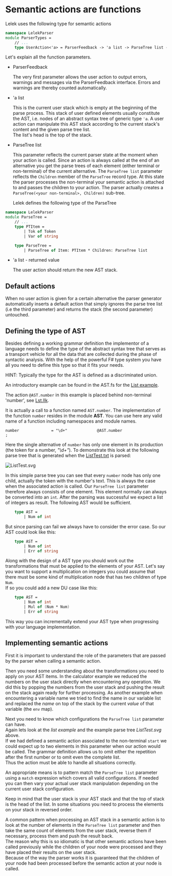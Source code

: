 # Semantic actions are functions

Lelek uses the following type for semantic actions

```fsharp
namespace LelekParser
module ParserTypes =
    // ...
    type UserAction<'a> = ParserFeedback -> 'a list -> ParseTree list -> 'a list
```

Let's explain all the function parameters.

* ParserFeedback

  The very first parameter allows the user action to output errors, warnings and messages via the ParserFeedback interface. Errors and warnings are thereby counted automatically.

* 'a list

  This is the current user stack which is empty at the beginning of the parse process.
  This stack of user defined elements usually constitute the AST, i.e. nodes of an abstract syntax tree of generic type `'a`.
  A user action can manipulate this AST stack according to the current stack's content and the given parse tree list.  
  The list's head is the top of the stack.

* ParseTree list
  
  This parameter reflects the current parser state at the moment when your action is called. Since an action is always called at the end of an alternative you get the parse trees of each element (either terminal or non-terminal) of the current alternative. The `ParseTree list` parameter reflects the `Children` member of the `ParseTree` record type. At this state the parser processes the non-terminal your semantic action is attached to and passes the children to your action. The parser actually creates a `ParseTree(<your non-terminal>, Children)` sub-tree.

  Lelek defines the following type of the ParseTree

```fsharp
namespace LelekParser
module ParseTree =
    // ...
    type PTItem =
        | Tok of Token
        | Var of string

    type ParseTree =
        | ParseTree of Item: PTItem * Children: ParseTree list
```

* 'a list - returned value

  The user action should return the new AST stack.

## Default actions

When no user action is given for a certain alternative the parser generator automatically inserts a default action that simply ignores the parse tree list (i.e the third parameter) and returns the stack (the second parameter) untouched.

## Defining the type of AST

Besides defining a working grammar definition the implementor of a language needs to define the type of the abstract syntax tree that serves as a transport vehicle for all the data that are collected during the phase of syntactic analysis.
With the help of the powerful F# type system you have all you need to define this type so that it fits your needs.

HINT: Typically the type for the AST is defined as a discriminated union.

An introductory example can be found in the AST.fs for the [List example](../examples/List/AST.fs).

The action `@AST.number` in this example is placed behind non-terminal 'number', see [Lst.llk](../grammars/Lst.llk).

It is actually a call to a function named `AST.number`. The implementation of the function `number` resides in the module **AST**. You can use here any valid name of a function including namespaces and module names.

```ebnf
number              = "\d+"             @AST.number
;
```

Here the single alternative of `number` has only one element in its production (the token for a number, _"\d+"_).
To demonstrate this look at the following parse tree that is generated when the [ListTest.txt](../examples/List/ListTest.txt) is parsed:

![ListTest.svg](../docs/images/ListTest.svg)

In this simple parse tree you can see that every `number` node has only one child, actually the token with the number's text. This is always the case when the associated action is called.  Our `ParseTree list` parameter therefore always consists of one element. This element normally can always be converted into an `int`. After the parsing was successful we expect a list of integers as result. The following AST would be sufficient.

```fsharp
    type AST =
        | Num of int
```

But since parsing can fail we always have to consider the error case.
So our AST could look like this:

```fsharp
    type AST =
        | Num of int
        | Err of string
```

Along with the design of a AST type you should work out the transformations that must be applied to the elements of your AST.
Let's say you want to support a multiplication on integers you could assume that there must be some kind of multiplication node that has two children of type `Num`.  
If so you could add a new DU case like this:

```fsharp
    type AST =
        | Num of int
        | Mul of (Num * Num)
        | Err of string
```

This way you can incrementally extend your AST type when progressing with your language implementation.

## Implementing semantic actions

First it is important to understand the role of the parameters that are passed by the parser when calling a semantic action.

Then you need some understanding about the transformations you need to apply on your AST items.
In the calculator example we reduced the numbers on the user stack directly when encountering any operation. We did this by popping the numbers from the user stack and pushing the result on the stack again ready for further processing.
As another example when encountering a variable name we tried to find the name in our variable list and replaced the _name_ on top of the stack by the current _value_ of that variable (the `env` map).

Next you need to know which configurations the `ParseTree list` parameter can have.  
Again lets look at the _list example_ and the example parse tree _ListTest.svg_ above.  
If we had defined a semantic action associated to the non-terminal `start` we could expect up to two elements in this parameter when our action would be called.
The grammar definition allows us to omit either the repetition after the first number or to omit even the complete list.  
Thus the action must be able to handle all situations correctly.

An appropriate means is to pattern match the `ParseTree list` parameter using a `match` expression which covers all valid configurations.
If needed you can then vary your actual user stack manipulation depending on the current user stack configuration.

Keep in mind that the user stack is your AST stack and that the top of stack is the head of the list. In some situations you need to process the elements on your stack in reversed order.

A common pattern when processing an AST stack in a semantic action is to look at the number of elements in the `ParseTree list` parameter and then take the same count of elements from the user stack, reverse them if necessary, process them and push the result back.  
The reason why this is so idiomatic is that other semantic actions have been called previously while the children of your node were processed and they have placed their results on the user stack.  
Because of the way the parser works it is guaranteed that the children of your node had been processed before the semantic action at your node is called.
